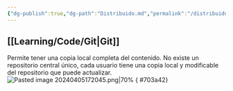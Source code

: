 ```yaml
---
{"dg-publish":true,"dg-path":"Distribuido.md","permalink":"/distribuido/","hide":true,"created":"2024-03-14T13:58","updated":"2024-04-12T19:44"}
---
```


## [[Learning/Code/Git\|Git]]
Permite tener una copia local completa del contenido. No existe un repositorio central único, cada usuario tiene una copia local y modificable del repositorio que puede actualizar.![Pasted image 20240405172045.png|70%](/img/user/Engine/Attachments/Pasted%20image%2020240405172045.png)
{ #703a42}

